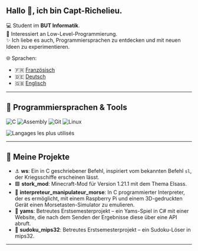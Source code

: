 ## Hallo 👋, ich bin Capt-Richelieu.

💻 Student im **BUT Informatik**. </br> 
🌱 Interessiert an Low-Level-Programmierung. </br>
✨ Ich liebe es auch, Programmiersprachen zu entdecken und mit neuen Ideen zu experimentieren. </br>

🌐 Sprachen:  
- 🇫🇷 [Französisch](README.md)  
- 🇩🇪 [Deutsch](README.de.md)  
- 🇬🇧 [Englisch](README.en.md)

---

## 🔧 Programmiersprachen & Tools
![C](https://img.shields.io/badge/-C-333?logo=c&logoColor=white)
![Assembly](https://img.shields.io/badge/-MIPS32-333?logo=asm&logoColor=white)
![Git](https://img.shields.io/badge/-Git-333?logo=git)
![Linux](https://img.shields.io/badge/-Linux-333?logo=linux)

![Langages les plus utilisés](https://github-readme-stats.vercel.app/api/top-langs/?username=redstoner507&hide=html,css,javascript&langs_count=6&layout=compact&theme=radical&size_weight=0.5&count_weight=0.5)

---

## 📂 Meine Projekte
- ⚓ **ws**: Ein in C geschriebener Befehl, inspiriert vom bekannten Befehl `sl`, der Kriegsschiffe erscheinen lässt.  
- 🟩 **stork_mod**: Minecraft-Mod für Version 1.21.1 mit dem Thema Elsass.  
- 📡 **interpreteur_manipulateur_morse**: In C programmierter Interpreter, der es ermöglicht, mit einem Raspberry Pi und einem 3D-gedruckten Gerät einen Morsetasten-Simulator zu emulieren.  
- 🎲 **yams**: Betreutes Erstsemesterprojekt – ein Yams-Spiel in C# mit einer Website, die nach dem Senden der Ergebnisse diese über eine API abruft.  
- 🧩 **sudoku_mips32**: Betreutes Erstsemesterprojekt – ein Sudoku-Löser in mips32.

---